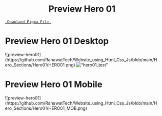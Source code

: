 <h1 align="center">Preview Hero 01</h1>

<a align ="center" href="https://github.com/RanawatTech/Website_UI/blob/main/Hero01/Hero04.fig"> `  Downlaod Figma File  `</a>

<h1 align="left">Preview Hero 01 Desktop</h1>
![preview-hero01](https://github.com/RanawatTech/Website_using_Html_Css_Js/blob/main/Hero_Sections/Hero01/HERO01.png)
<img width=“964” alt=“hero01_test” src=“https://github.com/RanawatTech/Website_UI/blob/main/Hero02/Preview%20Team%209.png 23”>

<h1 align="left">Preview Hero 01 Mobile</h1>
![preview-hero01](https://github.com/RanawatTech/Website_using_Html_Css_Js/blob/main/Hero_Sections/Hero01/HERO01_MOB.png)
